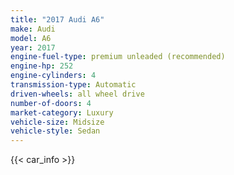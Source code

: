 ```yaml
---
title: "2017 Audi A6"
make: Audi
model: A6
year: 2017
engine-fuel-type: premium unleaded (recommended)
engine-hp: 252
engine-cylinders: 4
transmission-type: Automatic
driven-wheels: all wheel drive
number-of-doors: 4
market-category: Luxury
vehicle-size: Midsize
vehicle-style: Sedan
---
```


{{< car_info >}}
